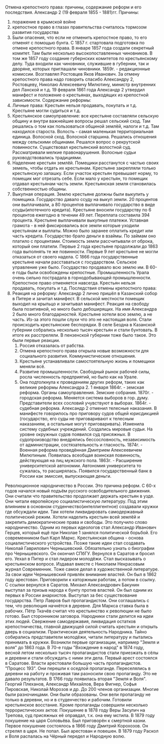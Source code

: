 Отмена крепостного права: причины, содержание реформ и его последствия. 
Александр 2 (19 февраля 1855 - 1881)гг.
Причины: 
1) поражение в крымской войне
2) крепостное право в глазах правительства считалось тормозом развития государства
3) Были опасения, что если не отменить крепостное право, то его отменят с помощью бунта. 
С 1857 г. стартовала подготовка по отмене крепостного права. В январе 1857 года создали секретный комитет. Там были несколько высокопоставленных чиновников. В том же 1857 году создание губернских комитетов по крестьянскому делу. Туда входили как чиновники, служившие в губернии, так и дворяне, которых приглашали чиновники. 
1859г. - редакционные комиссии. Возглавлял Ростовцев Яков Иванович. 
За отмену крепостного права надо говорить спасибо Александру 2, Ростовцеву, Николаю Алексеевичу Милютину, министр внутренних дел Ланской и т.д. 
19 февраля 1861 года Александр 2 утвердил манифест и положение о крестьянах, выходящих из крепостной зависимости. 
Содержание реформы: 
1) Личные права: Крестьян нельзя продавать, покупать и т.д. Крестьяне могли судиться и т.д. 
2) Крестьянское самоуправление: все крестьяне составляли сельскую общину и внутри важнейшие вопросы решал сельский сход. Там решались о том как пользоваться общиной землёй, налоги и т.д. Там находился староста. Волость - самая маленькая территориальная единица. Волосной сход. Волосной старшина. Решались отношения между сельскими общинами. Решался вопрос о рекрутской повинности. Существовал крестьянский волостной суд. Рассматривали мелкие правонарушения. Волосные судьи руководствовались традициями.
3) Наделение крестьян землёй. Помещики расстанутся с частью своих земель, чтобы отдать их крестьянам. Крестьяне закрепляли только крестьянскую запашку. Если участок крестьян превышает норму, то помещик мог отрезать себе. Если мало у крестьян, то помещик отдавал крестьянам часть земли. Крестьянская земля становилась собственностью общины. 
4) Выкупная операция. Землю крестьяне должны были выкупить у помещика. Государство давало ссуду на выкуп земли. 20 процентов они выплачивали, а 80 процентов выплачивало государство в виде ссуды(ипотечного кредита). Крестьяне вносили государству по 6 процентов ежегодно в течении 49 лет. Переплата составила 394 процента. Крестьяне выплачивали выкупные платежи. Уставная грамота - в ней фиксировались все земли которые уходили крестьянам и выплаты. Можно было заранее оплатить кредит или часть кредита. Государство брало деньги в взаймы. По займам оно платило с процентами. Стоимость земли рассчитывали от оброка, который они платили. Первые 2 года крестьяне продолжали до 1863 года выполнять те же повинности. Первые 9 лет крестьяне не могли отказаться от своего надела. С 1866 года государственные крестьяне начали расставаться с государством. Сельское управление уже было. Государство продавало всю землю им. В 60-е годы были освобождены крепостные. Промышленность Урала очень сильно пострадала в горнодобывающей промышленности. 
Крепостное право отменяется навсегда. Крестьян нельзя продавать, покупать и т.д. 
Последствия отмены крепостного права: 
1) Реакция на реформу: Александр 2 лично пришёл в Казанский собор в Питере и зачитал манифест. В сельской местности помещик выходил на крыльцо и зачитывал манифест. Реакция на свободу была позитивной, но много было дебоширящих. На имя Александра 2 было много благодарностей. Крестьяне хотели всю землю, а не часть. Из-за этого пошли слухи что это не настоящая воля. Стали происходить крестьянские беспорядки. В селе Бездна в Казанской губернии собрались несколько тысяч крестьян и стали бунтовать. В итоге их расстреляли. В пензенской губернии тоже было такое. Это были первые реакции. 
	 1. Россия отказалась от рабства. 
	 2. Отмена крепостного права открыла новые возможности для социального развития. Коммунистические отношения.
	 3. Крестьяне устанавливали самостоятельную жизнь и помещики меняли всё.
	 4. Развитие промышленности. Свободный рынок рабочей силы, росла численность предприятий, но было как на Урале. 
	 5. Она подтолкнула к проведениям других реформ, таких как великие реформы Александра 2. 
1 января 1864г. - земская реформа. Органы самоуправления. Земские собрания. 
1870г. - городская реформа. Меняется система выборов в гор. думу. Представители всех сословий учувствуют в выборах. 
1864г. - судебная реформа. Александр 2 отменил телесные наказания. В манифесте говорилось про приговору судов общей юрисдикцией (государство, его суды не приговаривают к телесным наказаниям, а остальные могут приговаривать). Изменила систему судебных учреждений. Создались мировые судьи. На уровне окружных судов появился суд присяжных. В судопроизводство внедрялись бессословность, независимость от администрации, состязательность и гласность.
1874г. - Военная реформа проведённая Дмитрием Алексеевичем Милютиным. Появилась всеобщая воинская повинность, действующая на лиц мужского пола. 
1863г. - Расширение университетской автономии. Автономия университета то сужалась, то расширялась.
Появился государственный банк в России как эмиссия, выпускающая деньги. 


Революционное народничество в России. 
Это причина реформ. С 60-х годов начался новый подъём русского освободительного движения. Они считали что правительство продолжает держать крестьян в узде. Они читали европейскую социалистическую литературу. Под этим влиянием в основном студенчество(интеллигентное) создавали кружки где обсуждали идеи. Там хотели ликвидировать самодержавный политический режим. Хотели наделить крестьян всей землёй и закрепить демократические права и свободы. Это получило слово народничество. Одним из первых идеологов стал Александр Иванович Герцев, который ещё при Николае 1 занялся политической борьбой. Его современником был Карл Маркс. Крестьянская община - основа социалистического устройства. Позже такие идеи стал создавать Николай Гаврилович Чернышевский. Обязательно узнать о биографии про Чернышевского. Он окончил СПбГУ. Вернулся в Саратов и бросил его. Уехал в Питер и стал лидером молодёжи. Стал высказывать о крестьянском вопросе. Издавал вместе с Николаем Некрасовым журнал Современник. Тоже самое делал в художественной литературе. За свои идеи Чернышевский привлёк внимание властей. Он был в 1862 году арестован. Приговорили к каторжным работам, а потом в ссылку. С ссылки вернулся в Саратов. Михаил Александрович Бакунин выступал за призыв народа к бунту против властей. Он был одним их первых в России анархистов. Выступал за бес существование государства. Петр Лавров был пропагандистом. Они соглашались с тем, что революция начнётся в деревне. Для Маркса ставка была в рабочих. Пётр Ткачёв считал что крестьянство к революции не было готово. Был сторонником заговора. Народники стали делится на идеи этих людей. Свержение самодержавия, ликвидация остатков крепостничества, главной движущей силой считать крестьян и открыть дверь в социализм. 
Практическая деятельность Народника. Тайно собирались представители молодёжи, читали литературу и пытались принимать в кружки. Возникли первые организации, например "Земля и воля" до 1863 года. В 70-е годы "Вхождение в народ" в 1874 году, весной летом несколько тысяч пропагандистов стали приезжать в сёлы и деревни и стали обсуждать с ними эти дела. Первый арест состоялся в Саратове. Власти арестовали большую часть пропагандистов. "Процесс 193". Они перешли к оседлой пропаганде. Переселялись в деревни на работу и проживая там разносили свою пропаганду. Это не давало результатов. В 1766 году появилась вторая "Земля и Воля". Георгий Плеханов, Александр Михайлов, Вера Фигнер, Софья Пировская, Николай Морозов и др. До 200 членов организации. Многие были разночинцами. Они были образованы. Они вели пропаганду не только в деревни, но и в студенчество и рабочим. Готовили крестьянское восстание. Кроме пропаганды совершили несколько террористических актов: Покушение в 1878 году Веры Засулич на Трепова, суд присяжных её оправдал, т.к. она ему мстила. В 1879 году покушение на царя Соловьёва. Был приговорён к смертной казни.  Первое покушение состоялось в 1866 году Дмитрий Корохозов. Он стрелял в царя. Не попал. Был арестован и повешен. В 1879 году Раскол и Воля распалась на Чёрный передел и Народную волю.